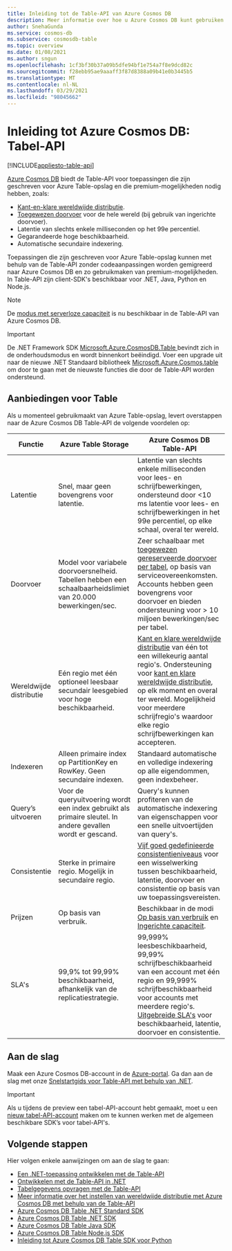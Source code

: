 ```yaml
---
title: Inleiding tot de Table-API van Azure Cosmos DB
description: Meer informatie over hoe u Azure Cosmos DB kunt gebruiken om grote hoeveelheden sleutelwaardegegevens met lage latentie op te slaan en op te vragen met behulp van de Azure Table-API.
author: SnehaGunda
ms.service: cosmos-db
ms.subservice: cosmosdb-table
ms.topic: overview
ms.date: 01/08/2021
ms.author: sngun
ms.openlocfilehash: 1cf3bf30b37a09b5dfe94bf1e754a7f8e9dcd82c
ms.sourcegitcommit: f28ebb95ae9aaaff3f87d8388a09b41e0b3445b5
ms.translationtype: MT
ms.contentlocale: nl-NL
ms.lasthandoff: 03/29/2021
ms.locfileid: "98045662"
---
```

# <a name="introduction-to-azure-cosmos-db-table-api"></a>Inleiding tot Azure Cosmos DB: Tabel-API
[!INCLUDE[appliesto-table-api](includes/appliesto-table-api.md)]

[Azure Cosmos DB](introduction.md) biedt de Table-API voor toepassingen die zijn geschreven voor Azure Table-opslag en die premium-mogelijkheden nodig hebben, zoals:

* [Kant-en-klare wereldwijde distributie](distribute-data-globally.md).
* [Toegewezen doorvoer](partitioning-overview.md) voor de hele wereld (bij gebruik van ingerichte doorvoer).
* Latentie van slechts enkele milliseconden op het 99e percentiel.
* Gegarandeerde hoge beschikbaarheid.
* Automatische secundaire indexering.

Toepassingen die zijn geschreven voor Azure Table-opslag kunnen met behulp van de Table-API zonder codeaanpassingen worden gemigreerd naar Azure Cosmos DB en zo gebruikmaken van premium-mogelijkheden. In Table-API zijn client-SDK's beschikbaar voor .NET, Java, Python en Node.js.

> [!NOTE]
> De [modus met serverloze capaciteit](serverless.md) is nu beschikbaar in de Table-API van Azure Cosmos DB.

> [!IMPORTANT]
> De .NET Framework SDK [Microsoft.Azure.CosmosDB.Table ](https://www.nuget.org/packages/Microsoft.Azure.CosmosDB.Table) bevindt zich in de onderhoudsmodus en wordt binnenkort beëindigd. Voer een upgrade uit naar de nieuwe .NET Standaard bibliotheek [Microsoft.Azure.Cosmos.table](https://www.nuget.org/packages/Microsoft.Azure.Cosmos.Table) om door te gaan met de nieuwste functies die door de Table-API worden ondersteund.

## <a name="table-offerings"></a>Aanbiedingen voor Table
Als u momenteel gebruikmaakt van Azure Table-opslag, levert overstappen naar de Azure Cosmos DB Table-API de volgende voordelen op:

| Functie | Azure Table Storage | Azure Cosmos DB Table-API |
| --- | --- | --- |
| Latentie | Snel, maar geen bovengrens voor latentie. | Latentie van slechts enkele milliseconden voor lees- en schrijfbewerkingen, ondersteund door <10 ms latentie voor lees- en schrijfbewerkingen in het 99e percentiel, op elke schaal, overal ter wereld. |
| Doorvoer | Model voor variabele doorvoersnelheid. Tabellen hebben een schaalbaarheidslimiet van 20.000 bewerkingen/sec. | Zeer schaalbaar met [toegewezen gereserveerde doorvoer per tabel](request-units.md), op basis van serviceovereenkomsten. Accounts hebben geen bovengrens voor doorvoer en bieden ondersteuning voor > 10 miljoen bewerkingen/sec per tabel. |
| Wereldwijde distributie | Eén regio met één optioneel leesbaar secundair leesgebied voor hoge beschikbaarheid. | [Kant en klare wereldwijde distributie](distribute-data-globally.md) van één tot een willekeurig aantal regio's. Ondersteuning voor [kant en klare wereldwijde distributie](high-availability.md), op elk moment en overal ter wereld. Mogelijkheid voor meerdere schrijfregio's waardoor elke regio schrijfbewerkingen kan accepteren. |
| Indexeren | Alleen primaire index op PartitionKey en RowKey. Geen secundaire indexen. | Standaard automatische en volledige indexering op alle eigendommen, geen indexbeheer. |
| Query’s uitvoeren | Voor de queryuitvoering wordt een index gebruikt als primaire sleutel. In andere gevallen wordt er gescand. | Query's kunnen profiteren van de automatische indexering van eigenschappen voor een snelle uitvoertijden van query's. |
| Consistentie | Sterke in primaire regio. Mogelijk in secundaire regio. | [Vijf goed gedefinieerde consistentieniveaus](consistency-levels.md) voor een wisselwerking tussen beschikbaarheid, latentie, doorvoer en consistentie op basis van uw toepassingsvereisten. |
| Prijzen | Op basis van verbruik. | Beschikbaar in de modi [Op basis van verbruik](serverless.md) en [Ingerichte capaciteit](set-throughput.md). |
| SLA's | 99,9% tot 99,99% beschikbaarheid, afhankelijk van de replicatiestrategie. | 99,999% leesbeschikbaarheid, 99,99% schrijfbeschikbaarheid van een account met één regio en 99,999% schrijfbeschikbaarheid voor accounts met meerdere regio's. [Uitgebreide SLA's](https://azure.microsoft.com/support/legal/sla/cosmos-db/) voor beschikbaarheid, latentie, doorvoer en consistentie. |

## <a name="get-started"></a>Aan de slag

Maak een Azure Cosmos DB-account in de [Azure-portal](https://portal.azure.com). Ga dan aan de slag met onze [Snelstartgids voor Table-API met behulp van .NET](create-table-dotnet.md). 

> [!IMPORTANT]
> Als u tijdens de preview een tabel-API-account hebt gemaakt, moet u een [nieuw tabel-API-account](create-table-dotnet.md#create-a-database-account) maken om te kunnen werken met de algemeen beschikbare SDK’s voor tabel-API's.
>

## <a name="next-steps"></a>Volgende stappen

Hier volgen enkele aanwijzingen om aan de slag te gaan:
* [Een .NET-toepassing ontwikkelen met de Table-API](create-table-dotnet.md)
* [Ontwikkelen met de Table-API in .NET](tutorial-develop-table-dotnet.md)
* [Tabelgegevens opvragen met de Table-API](tutorial-query-table.md)
* [Meer informatie over het instellen van wereldwijde distributie met Azure Cosmos DB met behulp van de Table-API](tutorial-global-distribution-table.md)
* [Azure Cosmos DB Table .NET Standard SDK](table-sdk-dotnet-standard.md)
* [Azure Cosmos DB Table .NET SDK](table-sdk-dotnet.md)
* [Azure Cosmos DB Table Java SDK](table-sdk-java.md)
* [Azure Cosmos DB Table Node.js SDK](table-sdk-nodejs.md)
* [Inleiding tot Azure Cosmos DB Table SDK voor Python](table-sdk-python.md)
